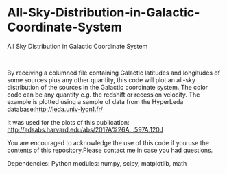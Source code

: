 # All-Sky-Distribution-in-Galactic-Coordinate-System
All Sky Distribution in Galactic Coordinate System

​

​By receiving a columned file containing Galactic latitudes and longitudes of some sources plus any other quantity, this code will plot an all-sky distribution of​ the sources in the Galactic coordinate system. The color code can be any quantity e.g. the redshift or recession velocity. 
The example is plotted using a sample of data from the HyperLeda database:http://leda.univ-lyon1.fr/

It was used for the plots of this publication: http://adsabs.harvard.edu/abs/2017A%26A...597A.120J​


​You are encouraged to acknowledge the use of this code if you use the contents of this repository.​Please contact me in case you had questions.


Dependencies:
Python modules: numpy, scipy, matplotlib, math
